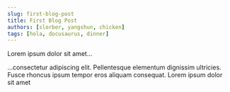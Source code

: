 ```yaml
---
slug: first-blog-post
title: First Blog Post
authors: [slorber, yangshun, chicken]
tags: [hola, docusaurus, dinner]
---
```


Lorem ipsum dolor sit amet...

<!-- truncate -->

...consectetur adipiscing elit. Pellentesque elementum dignissim ultricies. Fusce rhoncus ipsum tempor eros aliquam consequat. Lorem ipsum dolor sit amet
